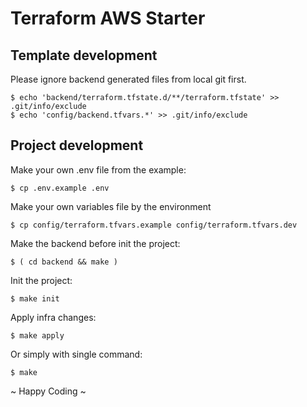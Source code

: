 # Terraform AWS Starter

## Template development

Please ignore backend generated files from local git first.

```
$ echo 'backend/terraform.tfstate.d/**/terraform.tfstate' >> .git/info/exclude
$ echo 'config/backend.tfvars.*' >> .git/info/exclude
```

## Project development

Make your own .env file from the example:

```
$ cp .env.example .env
```

Make your own variables file by the environment

```
$ cp config/terraform.tfvars.example config/terraform.tfvars.dev
```

Make the backend before init the project:

```
$ ( cd backend && make )
```

Init the project:

```
$ make init
```

Apply infra changes:

```
$ make apply
```

Or simply with single command:

```
$ make
```

~ Happy Coding ~
